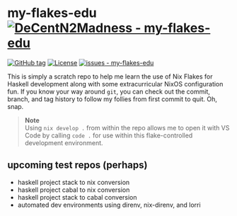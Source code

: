 # my-flakes-edu [![DeCentN2Madness - my-flakes-edu](https://img.shields.io/static/v1?label=DeCentN2Madness&message=my-flakes-edu&color=blue&logo=github)](https://github.com/DeCentN2Madness/my-flakes-edu "Go to GitHub repo")

[![GitHub tag](https://img.shields.io/github/tag/DeCentN2Madness/my-flakes-edu?include_prereleases=&sort=semver&color=blue)](https://github.com/DeCentN2Madness/my-flakes-edu/releases/)
[![License](https://img.shields.io/badge/License-The_Unlicense-blue)](https://github.com/DeCentN2Madness/my-flakes-edu/blob/main/LICENSE)
[![issues - my-flakes-edu](https://img.shields.io/github/issues/DeCentN2Madness/my-flakes-edu)](https://github.com/DeCentN2Madness/my-flakes-edu/issues)

This is simply a scratch repo to help me learn the use of Nix Flakes for Haskell development along with some extracurricular NixOS configuration fun. If you know your way around `git`, you can check out the commit, branch, and tag history to follow my follies from first commit to quit. Oh, snap.

> **Note**  
> Using `nix develop .` from within the repo allows me to open it with VS Code by calling `code .` for use within this flake-controlled development environment.

## upcoming test repos (perhaps)

- haskell project stack to nix conversion
- haskell project cabal to nix conversion
- haskell project stack to cabal conversion
- automated dev environments using direnv, nix-direnv, and lorri
